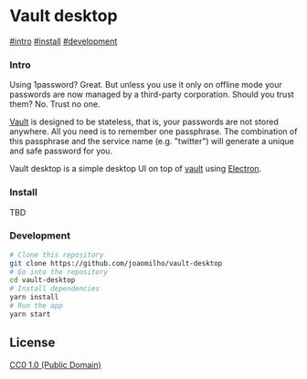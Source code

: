 # Vault desktop

[#intro](Intro)
[#install](Install)
[#development](Development)

### Intro

Using 1password? Great. But unless you use it only on offline mode your
passwords are now managed by a third-party corporation. Should you trust them?
No. Trust no one.

[Vault](https://github.com/jcoglan/vault/) is designed to be stateless, that is,
your passwords are not stored anywhere. All you need is to remember one
passphrase. The combination of this passphrase and the service name (e.g.
"twitter") will generate a unique and safe password for you.

Vault desktop is a simple desktop UI on top of
[vault](https://github.com/jcoglan/vault/) using
[Electron](http://electron.atom.io/).

### Install

TBD

### Development

```bash
# Clone this repository
git clone https://github.com/joaomilho/vault-desktop
# Go into the repository
cd vault-desktop
# Install dependencies
yarn install
# Run the app
yarn start
```

## License

[CC0 1.0 (Public Domain)](LICENSE.md)
